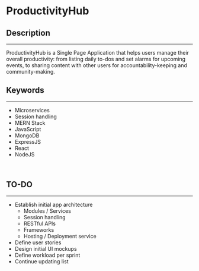 # ProductivityHub

## Description
***
ProductivityHub is a Single Page Application that helps users manage their overall productivity: from listing daily to-dos and set alarms for upcoming events, to sharing content with other users for accountability-keeping and community-making.

## Keywords
***
- Microservices
- Session handling
- MERN Stack
- JavaScript
- MongoDB
- ExpressJS
- React
- NodeJS

<br>

## TO-DO
***
- Establish initial app architecture
	- Modules / Services
	- Session handling
	- RESTful APIs
	- Frameworks
	- Hosting / Deployment service
- Define user stories
- Design initial UI mockups
- Define workload per sprint
- Continue updating list